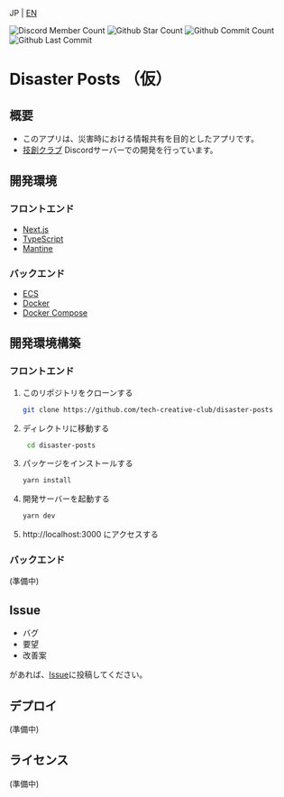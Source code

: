 JP | [EN](README.en.md)

![Discord Member Count](https://flat.badgen.net/discord/members/SAFv8YkSFm)
![Github Star Count](https://flat.badgen.net/github/stars/tech-creative-club/disaster-posts)
![Github Commit Count](https://flat.badgen.net/github/commits/tech-creative-club/disaster-posts)
![Github Last Commit](https://flat.badgen.net/github/last-commit/tech-creative-club/disaster-posts)

# Disaster Posts （仮）
## 概要
- このアプリは、災害時における情報共有を目的としたアプリです。
- [技創クラブ](https://discord.com/invite/SAFv8YkSFm) Discordサーバーでの開発を行っています。

## 開発環境

### フロントエンド
- [Next.js](https://nextjs.org/)
- [TypeScript](https://www.typescriptlang.org/)
- [Mantine](https://mantine.dev/)

### バックエンド
- [ECS](https://aws.amazon.com/jp/ecs/)
- [Docker](https://www.docker.com/)
- [Docker Compose](https://docs.docker.jp/compose/toc.html)

## 開発環境構築
### フロントエンド
1. このリポジトリをクローンする
   ```bash
   git clone https://github.com/tech-creative-club/disaster-posts
   ```
2. ディレクトリに移動する
   ```bash
    cd disaster-posts
    ```
3. パッケージをインストールする
    ```bash
    yarn install
    ```
4. 開発サーバーを起動する
    ```bash
    yarn dev
    ```
5. http://localhost:3000 にアクセスする

### バックエンド
(準備中)

## Issue

- バグ
- 要望
- 改善案

があれば、[Issue](https://github.com/tech-creative-club/disaster-posts/issues)に投稿してください。

## デプロイ
(準備中)

## ライセンス
(準備中)

